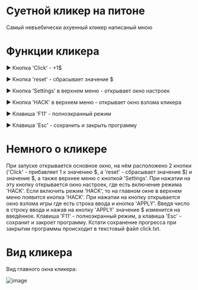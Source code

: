 # Суетной кликер на питоне
Самый невъебически ахуенный кликер написаный мною
# Функции кликера
► Кнопка 'Click' - +1$

► Кнопка 'reset' - сбрасывает значение $

► Кнопка 'Settings' в верхнем меню - открывает окно настроек

► Кнопка 'HACK' в верхнем меню - открывает окно взлома кликера

► Клавиша 'F11' - полноэкранный режим

► Клавиша 'Esc' - сохранить и закрыть программу

# Немного о кликере
При запуске открывается основное окно, на нём расположено 2 кнопки ('Click' - прибавляет 1 к значению $, а 'reset' - сбрасывает значение $) и значение $, а также верхнее меню с кнопкой 'Settings'. При нажатии на эту кнопку открывается окно настроек, где есть включение режима 'HACK'. Если включить режим 'HACK', то на главном окне в верхнем меню появится кнопка 'HACK'. При нажатии на кнопку открывается окно взлома игры где есть строка ввода и кнопка 'APPLY'. Введя число в строку ввода и нажав на кнопку 'APPLY' значение $ изменится на введённое. Клавиша 'F11' - полноэкранный режим, а клавиша 'Esc' - сохранит и закроет программу.
Кстати сохранение прогресса при закрытии программы происходит в текстовый файл click.txt. 
# Вид кликера
Вид главного окна кликера:

![image](https://github.com/commandlzt/clicker-python/assets/155655800/fd491b04-d8b9-40bd-a1f0-9fd02891b4fd)
